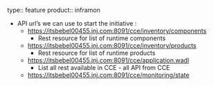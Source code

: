type:: feature
product:: inframon

- API url’s we can use to start the initiative :
	- https://itsbebel00455.jnj.com:8091/cce/inventory/components
		- Rest resource for list of runtime components
	- https://itsbebel00455.jnj.com:8091/cce/inventory/products
		- Rest resource for list of runtime products
	- https://itsbebel00455.jnj.com:8091/cce/application.wadl
		- List all rest available in CCE - all API from CCE
	- https://itsbebel00455.jnj.com:8091/cce/monitoring/state